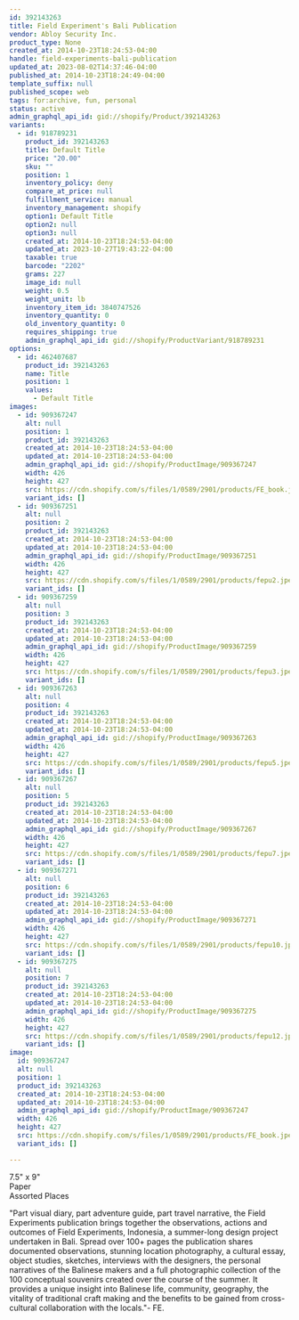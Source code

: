 ```yaml
---
id: 392143263
title: Field Experiment's Bali Publication
vendor: Abloy Security Inc.
product_type: None
created_at: 2014-10-23T18:24:53-04:00
handle: field-experiments-bali-publication
updated_at: 2023-08-02T14:37:46-04:00
published_at: 2014-10-23T18:24:49-04:00
template_suffix: null
published_scope: web
tags: for:archive, fun, personal
status: active
admin_graphql_api_id: gid://shopify/Product/392143263
variants:
  - id: 918789231
    product_id: 392143263
    title: Default Title
    price: "20.00"
    sku: ""
    position: 1
    inventory_policy: deny
    compare_at_price: null
    fulfillment_service: manual
    inventory_management: shopify
    option1: Default Title
    option2: null
    option3: null
    created_at: 2014-10-23T18:24:53-04:00
    updated_at: 2023-10-27T19:43:22-04:00
    taxable: true
    barcode: "2202"
    grams: 227
    image_id: null
    weight: 0.5
    weight_unit: lb
    inventory_item_id: 3840747526
    inventory_quantity: 0
    old_inventory_quantity: 0
    requires_shipping: true
    admin_graphql_api_id: gid://shopify/ProductVariant/918789231
options:
  - id: 462407687
    product_id: 392143263
    name: Title
    position: 1
    values:
      - Default Title
images:
  - id: 909367247
    alt: null
    position: 1
    product_id: 392143263
    created_at: 2014-10-23T18:24:53-04:00
    updated_at: 2014-10-23T18:24:53-04:00
    admin_graphql_api_id: gid://shopify/ProductImage/909367247
    width: 426
    height: 427
    src: https://cdn.shopify.com/s/files/1/0589/2901/products/FE_book.jpeg?v=1414103093
    variant_ids: []
  - id: 909367251
    alt: null
    position: 2
    product_id: 392143263
    created_at: 2014-10-23T18:24:53-04:00
    updated_at: 2014-10-23T18:24:53-04:00
    admin_graphql_api_id: gid://shopify/ProductImage/909367251
    width: 426
    height: 427
    src: https://cdn.shopify.com/s/files/1/0589/2901/products/fepu2.jpeg?v=1414103093
    variant_ids: []
  - id: 909367259
    alt: null
    position: 3
    product_id: 392143263
    created_at: 2014-10-23T18:24:53-04:00
    updated_at: 2014-10-23T18:24:53-04:00
    admin_graphql_api_id: gid://shopify/ProductImage/909367259
    width: 426
    height: 427
    src: https://cdn.shopify.com/s/files/1/0589/2901/products/fepu3.jpeg?v=1414103093
    variant_ids: []
  - id: 909367263
    alt: null
    position: 4
    product_id: 392143263
    created_at: 2014-10-23T18:24:53-04:00
    updated_at: 2014-10-23T18:24:53-04:00
    admin_graphql_api_id: gid://shopify/ProductImage/909367263
    width: 426
    height: 427
    src: https://cdn.shopify.com/s/files/1/0589/2901/products/fepu5.jpeg?v=1414103093
    variant_ids: []
  - id: 909367267
    alt: null
    position: 5
    product_id: 392143263
    created_at: 2014-10-23T18:24:53-04:00
    updated_at: 2014-10-23T18:24:53-04:00
    admin_graphql_api_id: gid://shopify/ProductImage/909367267
    width: 426
    height: 427
    src: https://cdn.shopify.com/s/files/1/0589/2901/products/fepu7.jpeg?v=1414103093
    variant_ids: []
  - id: 909367271
    alt: null
    position: 6
    product_id: 392143263
    created_at: 2014-10-23T18:24:53-04:00
    updated_at: 2014-10-23T18:24:53-04:00
    admin_graphql_api_id: gid://shopify/ProductImage/909367271
    width: 426
    height: 427
    src: https://cdn.shopify.com/s/files/1/0589/2901/products/fepu10.jpeg?v=1414103093
    variant_ids: []
  - id: 909367275
    alt: null
    position: 7
    product_id: 392143263
    created_at: 2014-10-23T18:24:53-04:00
    updated_at: 2014-10-23T18:24:53-04:00
    admin_graphql_api_id: gid://shopify/ProductImage/909367275
    width: 426
    height: 427
    src: https://cdn.shopify.com/s/files/1/0589/2901/products/fepu12.jpeg?v=1414103093
    variant_ids: []
image:
  id: 909367247
  alt: null
  position: 1
  product_id: 392143263
  created_at: 2014-10-23T18:24:53-04:00
  updated_at: 2014-10-23T18:24:53-04:00
  admin_graphql_api_id: gid://shopify/ProductImage/909367247
  width: 426
  height: 427
  src: https://cdn.shopify.com/s/files/1/0589/2901/products/FE_book.jpeg?v=1414103093
  variant_ids: []

---
```


7.5" x 9"  
Paper  
Assorted Places

"Part visual diary, part adventure guide, part travel narrative, the Field Experiments publication brings together the observations, actions and outcomes of Field Experiments, Indonesia, a summer-long design project undertaken in Bali. ​Spread over 100+ pages the publication shares documented observations, stunning location photography, a cultural essay, object studies, sketches, interviews with the designers, the personal narratives of the Balinese makers and a full photographic collection of the 100 conceptual souvenirs created over the course of the summer. It provides a unique insight into Balinese life, community, geography, the vitality of traditional craft making and the benefits to be gained from cross-cultural collaboration with the locals."- FE.